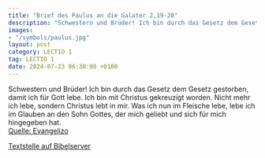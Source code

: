 ```yaml
---
title: "Brief des Paulus an die Galater 2,19-20"
description: "Schwestern und Brüder! Ich bin durch das Gesetz dem Gesetz gestorben, damit ich für Gott lebe. Ich bin mit Christus gekreuzigt worden. Nicht mehr ich lebe, sondern Christus lebt in mir. Was ich nun im Fleische lebe, lebe ich im Glauben an den Sohn Gottes, der mich geliebt und sic...."
images:
- "/symbols/paulus.jpg"
layout: post
category: LECTIO 1
tag: LECTIO 1
date: 2024-07-23 06:30:00 +0100
---
```

Schwestern und Brüder! Ich bin durch das Gesetz dem Gesetz gestorben, damit ich für Gott lebe. Ich bin mit Christus gekreuzigt worden.
Nicht mehr ich lebe, sondern Christus lebt in mir. Was ich nun im Fleische lebe, lebe ich im Glauben an den Sohn Gottes, der mich geliebt und sich für mich hingegeben hat.<!--more--><br>
[Quelle: Evangelizo](https://evangeliumtagfuertag.org/DE/gospel)

[Textstelle auf Bibelserver](https://www.bibleserver.com/EU/Galater2,19-20)
